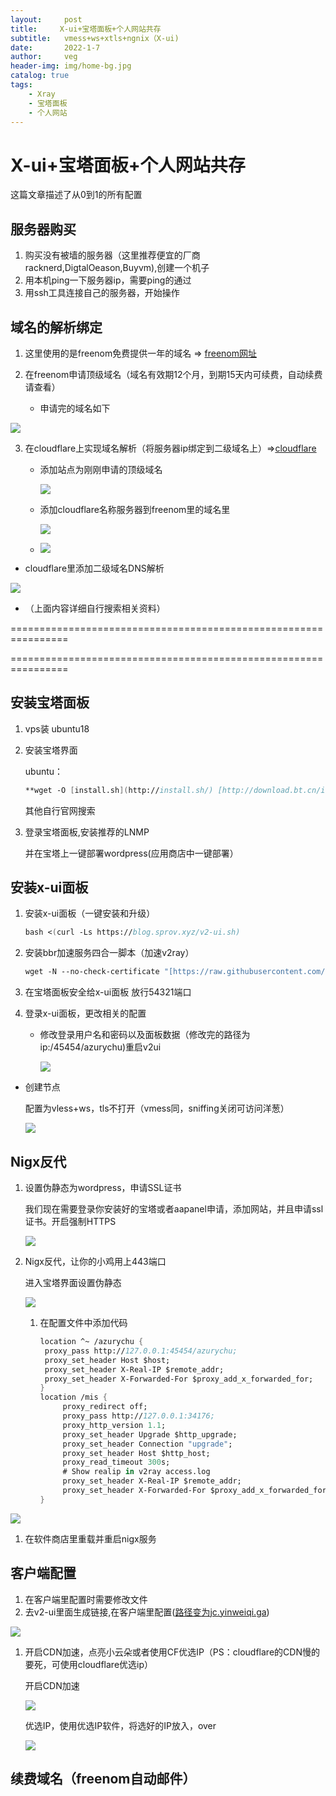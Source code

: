 ```yaml
---
layout:     post
title:     X-ui+宝塔面板+个人网站共存
subtitle:   vmess+ws+xtls+ngnix（X-ui)
date:       2022-1-7
author:     veg
header-img: img/home-bg.jpg
catalog: true
tags:
    - Xray
    - 宝塔面板
    - 个人网站
---
```


# X-ui+宝塔面板+个人网站共存

这篇文章描述了从0到1的所有配置

## 服务器购买

1. 购买没有被墙的服务器（这里推荐便宜的厂商racknerd,DigtalOeason,Buyvm),创建一个机子
2. 用本机ping一下服务器ip，需要ping的通过
3. 用ssh工具连接自己的服务器，开始操作

## 域名的解析绑定

1. 这里使用的是freenom免费提供一年的域名 ⇒ [freenom网址](https://www.freenom.com/) 

2. 在freenom申请顶级域名（域名有效期12个月，到期15天内可续费，自动续费请查看）
   
   - 申请完的域名如下

![](https://raw.githubusercontent.com/vveg26/ImageHosting/master/proxy/xray_config/x-ui/xui1.png)

3. 在cloudflare上实现域名解析（将服务器ip绑定到二级域名上）⇒[cloudflare](https://www.cloudflare.com/)
   
   - 添加站点为刚刚申请的顶级域名
     
     ![](https://raw.githubusercontent.com/vveg26/ImageHosting/master/proxy/xray_config/x-ui/xui2.png)
   
   - 添加cloudflare名称服务器到freenom里的域名里
     
     ![](https://raw.githubusercontent.com/vveg26/ImageHosting/master/proxy/xray_config/x-ui/xui3.png)
   
   - ![](https://raw.githubusercontent.com/vveg26/ImageHosting/master/proxy/xray_config/x-ui/xui4.png)
- cloudflare里添加二级域名DNS解析

![](https://raw.githubusercontent.com/vveg26/ImageHosting/master/proxy/xray_config/x-ui/xui5.png)

- （上面内容详细自行搜索相关资料）

================================================================

================================================================

## 安装宝塔面板

1. vps装 ubuntu18

2. 安装宝塔界面
   
    ubuntu：
   
   ```fsharp
   **wget -O [install.sh](http://install.sh/) [http://download.bt.cn/install/install-ubuntu_6.0.sh](http://download.bt.cn/install/install-ubuntu_6.0.sh) && sudo bash [install.sh](http://install.sh/)**
   ```
   
    其他自行官网搜索

3. 登录宝塔面板,安装推荐的LNMP
   
    并在宝塔上一键部署wordpress(应用商店中一键部署）

## 安装x-ui面板

1. 安装x-ui面板（一键安装和升级）
   
   ```fsharp
   bash <(curl -Ls https://blog.sprov.xyz/v2-ui.sh)
   ```

2. 安装bbr加速服务四合一脚本（加速v2ray）
   
   ```fsharp
   wget -N --no-check-certificate "[https://raw.githubusercontent.com/chiakge/Linux-NetSpeed/master/tcp.sh](https://raw.githubusercontent.com/chiakge/Linux-NetSpeed/master/tcp.sh)" && chmod +x [tcp.sh](http://tcp.sh/) && ./tcp.sh
   ```

3. 在宝塔面板安全给x-ui面板 放行54321端口

4. 登录x-ui面板，更改相关的配置
   
   - 修改登录用户名和密码以及面板数据（修改完的路径为ip:/45454/azurychu)重启v2ui
     
     ![](https://raw.githubusercontent.com/vveg26/ImageHosting/master/proxy/xray_config/x-ui/xui6.png)
- 创建节点
  
    配置为vless+ws，tls不打开（vmess同，sniffing关闭可访问洋葱）
  
    ![](https://raw.githubusercontent.com/vveg26/ImageHosting/master/proxy/xray_config/x-ui/xui7.png)

## Nigx反代

1. 设置伪静态为wordpress，申请SSL证书
   
    我们现在需要登录你安装好的宝塔或者aapanel申请，添加网站，并且申请ssl证书。开启强制HTTPS
   
   ![](https://raw.githubusercontent.com/vveg26/ImageHosting/master/proxy/xray_config/x-ui/xui8.png)

2. Nigx反代，让你的小鸡用上443端口
   
    进入宝塔界面设置伪静态
   
    ![](https://raw.githubusercontent.com/vveg26/ImageHosting/master/proxy/xray_config/x-ui/xui9.png)
   
   1. 在配置文件中添加代码
      
      ```fsharp
      location ^~ /azurychu {
       proxy_pass http://127.0.0.1:45454/azurychu; 
       proxy_set_header Host $host;
       proxy_set_header X-Real-IP $remote_addr;
       proxy_set_header X-Forwarded-For $proxy_add_x_forwarded_for;
      }
      location /mis {
           proxy_redirect off;
           proxy_pass http://127.0.0.1:34176;
           proxy_http_version 1.1;
           proxy_set_header Upgrade $http_upgrade;
           proxy_set_header Connection "upgrade";
           proxy_set_header Host $http_host;
           proxy_read_timeout 300s;
           # Show realip in v2ray access.log
           proxy_set_header X-Real-IP $remote_addr;
           proxy_set_header X-Forwarded-For $proxy_add_x_forwarded_for;
      }
      ```

![](https://raw.githubusercontent.com/vveg26/ImageHosting/master/proxy/xray_config/x-ui/xui10.png)

1. 在软件商店里重载并重启nigx服务

## 客户端配置

1. 在客户端里配置时需要修改文件
2. 去v2-ui里面生成链接,在客户端里配置([路径变为jc.yinweiqi.ga](http://xn--jc-tz2c54t3kqcw9d.yinweiqi.ga/))

![](https://raw.githubusercontent.com/vveg26/ImageHosting/master/proxy/xray_config/x-ui/xui11.png)

1. 开启CDN加速，点亮小云朵或者使用CF优选IP（PS：cloudflare的CDN慢的要死，可使用cloudflare优选ip）
   
    开启CDN加速
   
    ![](https://raw.githubusercontent.com/vveg26/ImageHosting/master/proxy/xray_config/x-ui/xui12.png)
   
    优选IP，使用优选IP软件，将选好的IP放入，over
   
    ![](https://raw.githubusercontent.com/vveg26/ImageHosting/master/proxy/xray_config/x-ui/xui13.png)

## 续费域名（freenom自动邮件）
